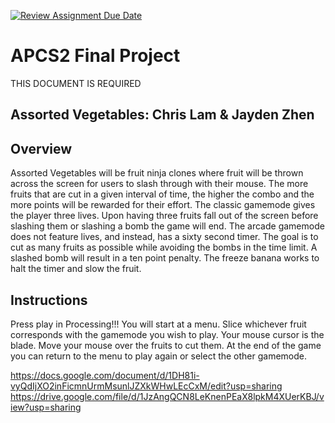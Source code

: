 [![Review Assignment Due Date](https://classroom.github.com/assets/deadline-readme-button-24ddc0f5d75046c5622901739e7c5dd533143b0c8e959d652212380cedb1ea36.svg)](https://classroom.github.com/a/syDSSnTt)
# APCS2 Final Project
THIS DOCUMENT IS REQUIRED
## Assorted Vegetables: Chris Lam & Jayden Zhen
## Overview
Assorted Vegetables will be fruit ninja clones where fruit will be thrown across the screen for users to slash through with their mouse. The more fruits that are cut in a given interval of time, the higher the combo and the more points will be rewarded for their effort. The classic gamemode gives the player three lives. Upon having three fruits fall out of the screen before slashing them or slashing a bomb the game will end. The arcade gamemode does not feature lives, and instead, has a sixty second timer. The goal is to cut as many fruits as possible while avoiding the bombs in the time limit. A slashed bomb will result in a ten point penalty. The freeze banana works to halt the timer and slow the fruit. 
## Instructions
Press play in Processing!!!
You will start at a menu. Slice whichever fruit corresponds with the gamemode you wish to play. Your mouse cursor is the blade. Move your mouse over the fruits to cut them. At the end of the game you can return to the menu to play again or select the other gamemode. 

https://docs.google.com/document/d/1DH81i-vyQdIjXO2inFicmnUrmMsunlJZXkWHwLEcCxM/edit?usp=sharing
https://drive.google.com/file/d/1JzAngQCN8LeKnenPEaX8lpkM4XUerKBJ/view?usp=sharing
